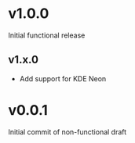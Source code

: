# **v1.0.0**
Initial functional release

## v1.x.0
  - Add support for KDE Neon

# v0.0.1
Initial commit of non-functional draft
